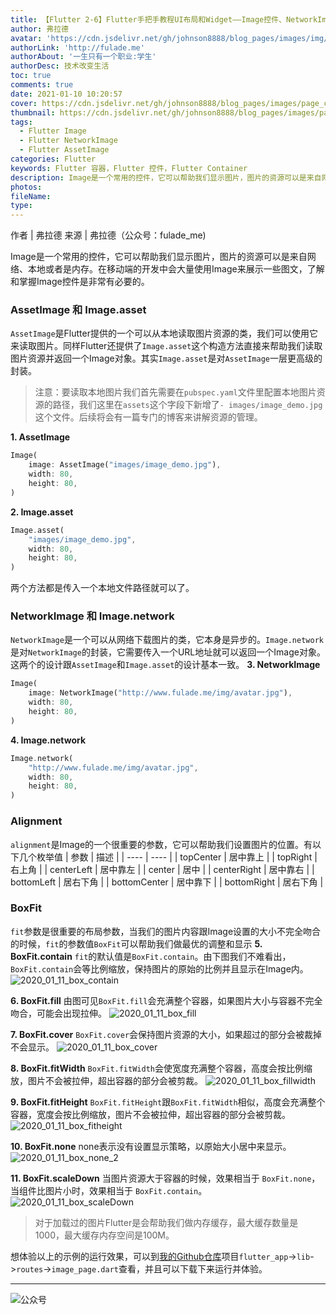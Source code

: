 ```yaml
---
title: 【Flutter 2-6】Flutter手把手教程UI布局和Widget——Image控件、NetworkImage、AssetImage
author: 弗拉德
avatar: 'https://cdn.jsdelivr.net/gh/johnson8888/blog_pages/images/img/avatar.jpg'
authorLink: 'http://fulade.me'
authorAbout: '一生只有一个职业:学生'
authorDesc: 技术改变生活
toc: true
comments: true
date: 2021-01-10 10:20:57
cover: https://cdn.jsdelivr.net/gh/johnson8888/blog_pages/images/page_conver_flutter_blue.jpeg
thumbnail: https://cdn.jsdelivr.net/gh/johnson8888/blog_pages/images/page_conver_flutter_blue.jpeg
tags:
  - Flutter Image
  - Flutter NetworkImage
  - Flutter AssetImage
categories: Flutter
keywords: Flutter 容器，Flutter 控件，Flutter Container
description: Image是一个常用的控件，它可以帮助我们显示图片，图片的资源可以是来自网络、本地或者是内存。在移动端的开发中会大量的使用Image来展示一些图文，了解和掌握Image控件是非常有必要的。
photos:
fileName:
type:
---
```


作者 | 弗拉德
来源 | 弗拉德（公众号：fulade_me)



Image是一个常用的控件，它可以帮助我们显示图片，图片的资源可以是来自网络、本地或者是内存。在移动端的开发中会大量使用Image来展示一些图文，了解和掌握Image控件是非常有必要的。

### AssetImage 和 Image.asset
`AssetImage`是Flutter提供的一个可以从本地读取图片资源的类，我们可以使用它来读取图片。同样Flutter还提供了`Image.asset`这个构造方法直接来帮助我们读取图片资源并返回一个Image对象。其实`Image.asset`是对`AssetImage`一层更高级的封装。
> 注意：要读取本地图片我们首先需要在`pubspec.yaml`文件里配置本地图片资源的路径，我们这里在`assets`这个字段下新增了`- images/image_demo.jpg`这个文件。后续将会有一篇专门的博客来讲解资源的管理。

**1. AssetImage**
``` dart
Image(
    image: AssetImage("images/image_demo.jpg"),
    width: 80,
    height: 80,
)
```

**2. Image.asset**
``` dart
Image.asset(
    "images/image_demo.jpg",
    width: 80,
    height: 80,
)
```
两个方法都是传入一个本地文件路径就可以了。

### NetworkImage 和 Image.network
`NetworkImage`是一个可以从网络下载图片的类，它本身是异步的。`Image.network`是对`NetworkImage`的封装，它需要传入一个URL地址就可以返回一个Image对象。这两个的设计跟`AssetImage`和`Image.asset`的设计基本一致。
**3. NetworkImage**
``` dart
Image(
    image: NetworkImage("http://www.fulade.me/img/avatar.jpg"),
    width: 80,
    height: 80,
)
```

**4. Image.network**
``` dart
Image.network(
    "http://www.fulade.me/img/avatar.jpg",
    width: 80,
    height: 80,
)
```

### Alignment
`alignment`是Image的一个很重要的参数，它可以帮助我们设置图片的位置。有以下几个枚举值
|  参数   | 描述  |
|  ----  | ----  |
| topCenter  | 居中靠上 |
| topRight  | 右上角 |
| centerLeft | 居中靠左 |
| center  |   居中 |
| centerRight | 居中靠右 |
| bottomLeft | 居右下角 |
| bottomCenter | 居中靠下 |
| bottomRight | 居右下角 |
### BoxFit
`fit`参数是很重要的布局参数，当我们的图片内容跟Image设置的大小不完全吻合的时候，`fit`的参数值`BoxFit`可以帮助我们做最优的调整和显示
**5. BoxFit.contain**
`fit`的默认值是`BoxFit.contain`。由下图我们不难看出，`BoxFit.contain`会等比例缩放，保持图片的原始的比例并且显示在Image内。
![2020_01_11_box_contain](https://cdn.jsdelivr.net/gh/johnson8888/blog_pages/images/2020_01_11_box_contain.png)

**6. BoxFit.fill**
由图可见`BoxFit.fill`会充满整个容器，如果图片大小与容器不完全吻合，可能会出现拉伸。
![2020_01_11_box_fill](https://cdn.jsdelivr.net/gh/johnson8888/blog_pages/images/2020_01_11_box_fill.png)

**7. BoxFit.cover**
`BoxFit.cover`会保持图片资源的大小，如果超过的部分会被裁掉不会显示。
![2020_01_11_box_cover](https://cdn.jsdelivr.net/gh/johnson8888/blog_pages/images/2020_01_11_box_cover.jpg)

**8. BoxFit.fitWidth**
`BoxFit.fitWidth`会使宽度充满整个容器，高度会按比例缩放，图片不会被拉伸，超出容器的部分会被剪裁。
![2020_01_11_box_fillwidth](https://cdn.jsdelivr.net/gh/johnson8888/blog_pages/images/2020_01_11_box_fillwidth.jpg)

**9. BoxFit.fitHeight**
`BoxFit.fitHeight`跟`BoxFit.fitWidth`相似，高度会充满整个容器，宽度会按比例缩放，图片不会被拉伸，超出容器的部分会被剪裁。
![2020_01_11_box_fitheight](https://cdn.jsdelivr.net/gh/johnson8888/blog_pages/images/2020_01_11_box_fitheight.jpg)

**10. BoxFit.none**
none表示没有设置显示策略，以原始大小居中来显示。
![2020_01_11_box_none_2](https://cdn.jsdelivr.net/gh/johnson8888/blog_pages/images/2020_01_11_box_none_2.jpg)


**11. BoxFit.scaleDown**
当图片资源大于容器的时候，效果相当于 `BoxFit.none`，
当组件比图片小时，效果相当于 `BoxFit.contain`。
![2020_01_11_box_scaleDown](https://cdn.jsdelivr.net/gh/johnson8888/blog_pages/images/2020_01_11_box_scaleDown.jpg)


> 对于加载过的图片Flutter是会帮助我们做内存缓存，最大缓存数量是1000，最大缓存内存空间是100M。

想体验以上的示例的运行效果，可以到[我的Github仓库](https://github.com/Johnson8888/learn_flutter)项目`flutter_app`->`lib`->`routes`->`image_page.dart`查看，并且可以下载下来运行并体验。

***
![公众号](https://cdn.jsdelivr.net/gh/johnson8888/blog_pages/images/page_footer.jpg)
